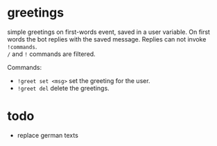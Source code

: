 # greetings

simple greetings on first-words event, saved in a user variable.
On first words the bot replies with the saved message. Replies can not invoke `!commands`.  
`/` and `!` commands are filtered.

Commands:
- `!greet set <msg>` set the greeting for the user.
- `!greet del` delete the greetings.

# todo

- replace german texts